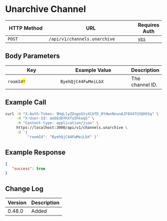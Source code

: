 # Unarchive Channel

<table><thead><tr><th width="163">HTTP Method</th><th width="320">URL</th><th>Requires Auth</th></tr></thead><tbody><tr><td><code>POST</code></td><td><code>/api/v1/channels.unarchive</code></td><td><a href="../../authentication-endpoints/"><code>yes</code></a></td></tr></tbody></table>

## Body Parameters

<table><thead><tr><th width="188.33333333333331">Key</th><th width="238">Example Value</th><th>Description</th></tr></thead><tbody><tr><td><code>roomId</code><mark style="color:red;"><code>*</code></mark></td><td><code>ByehQjC44FwMeiLbX</code></td><td>The channel ID.</td></tr></tbody></table>

## Example Call

```bash
curl -H "X-Auth-Token: 9HqLlyZOugoStsXCUfD_0YdwnNnunAJF8V47U3QHXSq" \
     -H "X-User-Id: aobEdbYhXfu5hkeqG" \
     -H "Content-type: application/json" \
     https://localhost:3000/api/v1/channels.unarchive \
     -d '{ 
          "roomId": "ByehQjC44FwMeiLbX" }'
```

## Example Response

```json
{
   "success": true
}
```

## Change Log

| Version | Description |
| ------- | ----------- |
| 0.48.0  | Added       |
